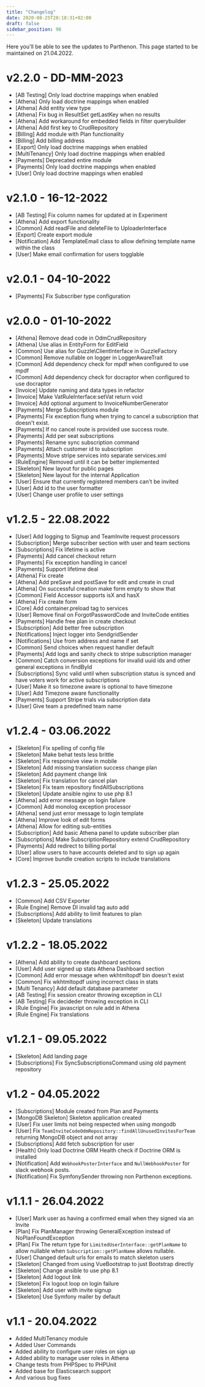 ```yaml
---
title: "Changelog"
date: 2020-08-25T20:18:31+02:00
draft: false
sidebar_position: 98
---
```

Here you'll be able to see the updates to Parthenon. This page started to be maintained on 21.04.2022.

# v2.2.0 - DD-MM-2023

* [AB Testing] Only load doctrine mappings when enabled
* [Athena] Only load doctrine mappings when enabled
* [Athena] Add entity view type
* [Athena] Fix bug in ResultSet getLastKey when no results
* [Athena] Add workaround for embedded fields in filter querybuilder
* [Athena] Add first key to CrudRepository
* [Billing] Add module with Plan functionality
* [Billing] Add billing address
* [Export] Only load doctrine mappings when enabled
* [MultiTenancy] Only load doctrine mappings when enabled
* [Payments] Deprecated entire module
* [Payments] Only load doctrine mappings when enabled
* [User] Only load doctrine mappings when enabled

# v2.1.0 - 16-12-2022

* [AB Testing] Fix column names for updated at in Experiment
* [Athena] Add export functionality
* [Common] Add readFile and deleteFile to UploaderInterface
* [Export] Create export module
* [Notification] Add TemplateEmail class to allow defining template name within the class
* [User] Make email confirmation for users togglable

# v2.0.1 - 04-10-2022

* [Payments] Fix Subscriber type configuration

# v2.0.0 - 01-10-2022

* [Athena] Remove dead code in OdmCrudRepository
* [Athena] Use alias in EntityForm for EditField
* [Common] Use alias for Guzzle\ClientInterface in GuzzleFactory
* [Common] Remove nullable on logger in LoggerAwareTrait
* [Common] Add dependency check for mpdf when configured to use mpdf
* [Common] Add dependency check for docraptor when configured to use docraptor
* [Invoice] Update naming and data types in refactor
* [Invoice] Make VatRuleInterface:setVat return void
* [Invoice] Add optional argument to InvoiceNumberGenerator
* [Payments] Merge Subscriptions module
* [Payments] Fix exception flung when trying to cancel a subscription that doesn't exist.
* [Payments] If no cancel route is provided use success route.
* [Payments] Add per seat subscriptions
* [Payments] Rename sync subscription command
* [Payments] Attach customer id to subscription
* [Payments] Move stripe services into separate services.xml
* [RuleEngine] Removed until it can be better implemented
* [Skeleton] New layout for public pages
* [Skeleton] New layout for the internal Application
* [User] Ensure that currently registered members can't be invited
* [User] Add id to the user formatter
* [User] Change user profile to user settings

# v1.2.5 - 22.08.2022

* [User] Add logging to Signup and TeamInvite request processors
* [Subscription] Merge subscriber section with user and team sections
* [Subscriptions] Fix lifetime is active
* [Payments] Add cancel checkout return
* [Payments] Fix exception handling in cancel
* [Payments] Support lifetime deal
* [Athena] Fix create
* [Athena] Add preSave and postSave for edit and create in crud
* [Athena] On successful creation make form empty to show that
* [Common] Field Accessor supports isX and hasX
* [Athena] Fix create form
* [Core] Add container.preload tag to services
* [User] Remove final on ForgotPasswordCode and InviteCode entities
* [Payments] Handle free plan in create checkout
* [Subscription] Add better free subscription
* [Notifications] Inject logger into SendgridSender
* [Notifications] Use from address and name if set
* [Common] Send choices when request handler default
* [Payments] Add logs and sanity check to stripe subscription manager
* [Common] Catch conversion exceptions for invalid uuid ids and other general exceptions in findById
* [Subscriptions] Sync valid until when subscription status is synced and have voters work for active subscriptions
* [User] Make it so timezone aware is optional to have timezone
* [User] Add Timezone aware functionality
* [Payments] Support Stripe trials via subscription data
* [User] Give team a predefined team name

# v1.2.4 - 03.06.2022

* [Skeleton] Fix spelling of config file
* [Skeleton] Make behat tests less brittle
* [Skeleton] Fix responsive view in mobile
* [Skeleton] Add missing translation success change plan
* [Skeleton] Add payment change link
* [Skeleton] Fix translation for cancel plan
* [Skeleton] Fix team repository findAllSubscriptions
* [Skeleton] Update ansible nginx to use php 8.1
* [Athena] add error message on login failure
* [Common] Add monolog exception processor
* [Athena] send just error message to login template
* [Athena] Improve look of edit forms
* [Athena] Allow for editing sub-entities
* [Subscription] Add basic Athena panel to update subscriber plan
* [Subscriptions] Make SubscriptionRepository extend CrudRepository
* [Payments] Add redirect to billing portal
* [User] allow users to have accounts deleted and to sign up again
* [Core] Improve bundle creation scripts to include translations

# v1.2.3 - 25.05.2022

* [Common] Add CSV Exporter
* [Rule Engine] Remove DI invalid tag auto add
* [Subscriptions] Add ability to limit features to plan
* [Skeleton] Update translations

# v1.2.2 - 18.05.2022

* [Athena] Add ability to create dashboard sections
* [User] Add user signed up stats Athena Dashboard section
* [Common] Add error message when wkhtmltopdf bin doesn't exist
* [Common] Fix wkhtmltopdf using incorrect class in stats
* [Multi Tenancy] Add default database parameter
* [AB Testing] Fix session creator throwing exception in CLI
* [AB Testing] Fix decideder throwing exception in CLI
* [Rule Engine] Fix javascript on rule add in Athena
* [Rule Engine] Fix translations

# v1.2.1 - 09.05.2022

* [Skeleton] Add landing page
* [Subscriptions] Fix SyncSubscriptionsCommand using old payment repository

# v1.2 - 04.05.2022

* [Subscriptions] Module created from Plan and Payments
* [MongoDB Skeleton] Skeleton application created
* [User] Fix user limits not being respected when using mongodb
* [User] Fix `TeamInviteCodeOdmRepository::findAllUnusedInvitesForTeam` returning MongoDB object and not array
* [Subscriptions] Add fetch subscription for user
* [Health] Only load Doctrine ORM Health check if Doctrine ORM is installed
* [Notification] Add `WebhookPosterInterface` and `NullWebhookPoster` for slack webhook posts.
* [Notification] Fix SymfonySender throwing non Parthenon exceptions.

# v1.1.1 - 26.04.2022

* [User] Mark user as having a confirmed email when they signed via an Invite
* [Plan] Fix PlanManager throwing GeneralException instead of NoPlanFoundException
* [Plan] Fix The return type for `LimitedUserInterface::getPlanName` to allow nullable when `Subscription::getPlanName` allows nullable.
* [User] Changed default urls for emails to match skeleton users
* [Skeleton] Changed from using VueBootstrap to just Bootstrap directly
* [Skeleton] Change ansible to use php 8.1
* [Skeleton] Add logout link
* [Skeleton] Fix logout loop on login failure
* [Skeleton] Add user with invite signup
* [Skeleton] Use Symfony mailer by default

# v1.1 - 20.04.2022

* Added MultiTenancy module
* Added User Commands
* Added ability to configure user roles on sign up
* Added ability to manage user roles in Athena
* Change tests from PHPSpec to PHPUnit
* Added base for Elasticsearch support
* And various bug fixes
